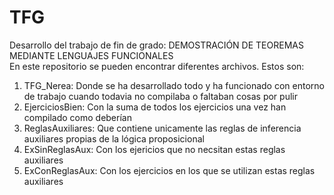 # TFG
Desarrollo del trabajo de fin de grado: DEMOSTRACIÓN DE TEOREMAS MEDIANTE LENGUAJES FUNCIONALES  
En este repositorio se pueden encontrar diferentes archivos. Estos son:
1. TFG_Nerea: Donde se ha desarrollado todo y ha funcionado con entorno de trabajo 
    cuando todavia no compilaba o faltaban cosas por pulir
2. EjerciciosBien: Con la suma de todos los ejercicios una vez han compilado como deberían 
3. ReglasAuxiliares: Que contiene unicamente las reglas de inferencia auxiliares propias de la lógica proposicional  
4. ExSinReglasAux: Con los ejericios que no necsitan estas reglas auxiliares
5. ExConReglasAux: Con los ejercicios en los que se utilizan estas reglas auxiliares
